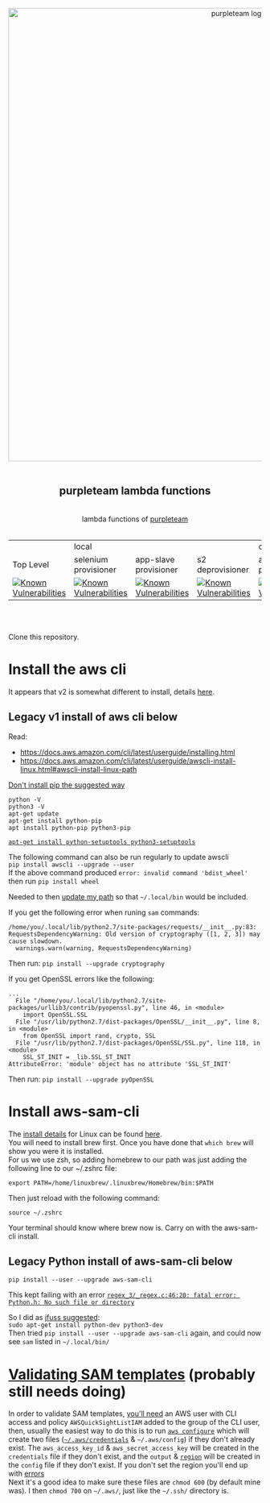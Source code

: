 <div align="center">
  <br/>
  <a href="https://purpleteam-labs.com" title="purpleteam">
    <img width=900px src="https://gitlab.com/purpleteam-labs/purpleteam/raw/main/assets/images/purpleteam-banner.png" alt="purpleteam logo">
  </a>
  <br/>
<br/>
<h2>purpleteam lambda functions</h2><br/>
lambda functions of <a href="https://purpleteam-labs.com/" title="purpleteam">purpleteam</a>
<br/><br/>


<table>
  <tbody>
    <tr>
      <td colspan="1"></td>
      <td colspan="3">local</td>
      <td colspan="2">cloud</td>
    </tr>
    <tr>
      <td>Top Level</td>
      <td>selenium<br>provisioner</td>
      <td>app-slave<br>provisioner</td>
      <td>s2<br>deprovisioner</td>
      <td>app-slave<br>provisioner</td>
      <td>s2<br>deprovisioner</td>
    </tr>
    <tr>
      <td style="width:16.66%;">
        <a href="https://snyk.io/test/github/purpleteam-labs/purpleteam-lambda?targetFile=package.json"><img src="https://snyk.io/test/github/purpleteam-labs/purpleteam-lambda/badge.svg?targetFile=package.json" alt="Known Vulnerabilities" data-canonical-src="https://snyk.io/test/github/purpleteam-labs/purpleteam-lambda?targetFile=package.json" style="max-width:100%;"></a>
      </td>
      <td style="width:16.66%;">
        <a href="https://snyk.io/test/github/purpleteam-labs/purpleteam-lambda?targetFile=/local/selenium-standalone-provisioner/package.json"><img src="https://snyk.io/test/github/purpleteam-labs/purpleteam-lambda/badge.svg?targetFile=/local/selenium-standalone-provisioner/package.json" alt="Known Vulnerabilities" data-canonical-src="https://snyk.io/test/github/purpleteam-labs/purpleteam-lambda?targetFile=/local/selenium-standalone-provisioner/package.json" style="max-width:100%;"></a>
      </td>
      <td style="width:16.66%;">
        <a href="https://snyk.io/test/github/purpleteam-labs/purpleteam-lambda?targetFile=/local/app-slave-provisioner/package.json"><img src="https://snyk.io/test/github/purpleteam-labs/purpleteam-lambda/badge.svg?targetFile=/local/app-slave-provisioner/package.json" alt="Known Vulnerabilities" data-canonical-src="https://snyk.io/test/github/purpleteam-labs/purpleteam-lambda?targetFile=/local/app-slave-provisioner/package.json" style="max-width:100%;"></a>
      </td>
      <td style="width:16.66%;">
        <a href="https://snyk.io/test/github/purpleteam-labs/purpleteam-lambda?targetFile=/local/s2-deprovisioner/package.json"><img src="https://snyk.io/test/github/purpleteam-labs/purpleteam-lambda/badge.svg?targetFile=/local/s2-deprovisioner/package.json" alt="Known Vulnerabilities" data-canonical-src="https://snyk.io/test/github/purpleteam-labs/purpleteam-lambda?targetFile=/local/s2-deprovisioner/package.json" style="max-width:100%;"></a>
      </td>
      <td style="width:16.66%;">
        <a href="https://snyk.io/test/github/purpleteam-labs/purpleteam-lambda?targetFile=/cloud/app-slave-provisioner/package.json"><img src="https://snyk.io/test/github/purpleteam-labs/purpleteam-lambda/badge.svg?targetFile=/cloud/app-slave-provisioner/package.json" alt="Known Vulnerabilities" data-canonical-src="https://snyk.io/test/github/purpleteam-labs/purpleteam-lambda?targetFile=/cloud/app-slave-provisioner/package.json" style="max-width:100%;"></a>
      </td>
      <td style="width:16.66%;">
        <a href="https://snyk.io/test/github/purpleteam-labs/purpleteam-lambda?targetFile=/cloud/s2-deprovisioner/package.json"><img src="https://snyk.io/test/github/purpleteam-labs/purpleteam-lambda/badge.svg?targetFile=/cloud/s2-deprovisioner/package.json" alt="Known Vulnerabilities" data-canonical-src="https://snyk.io/test/github/purpleteam-labs/purpleteam-lambda?targetFile=/cloud/s2-deprovisioner/package.json" style="max-width:100%;"></a>
      </td>
    </tr>
  </tbody>
</table>

<br/><br/>
</div>


Clone this repository.

# Install the aws cli

It appears that v2 is somewhat different to install, details [here](https://docs.aws.amazon.com/cli/latest/userguide/cli-chap-install.html).

## Legacy v1 install of aws cli below

Read:

* https://docs.aws.amazon.com/cli/latest/userguide/installing.html
* https://docs.aws.amazon.com/cli/latest/userguide/awscli-install-linux.html#awscli-install-linux-path

[Don't install pip the suggested way](https://stackoverflow.com/questions/49881448/importerror-cannot-import-name-main-after-upgrading-to-pip-10-0-0-for-python#answer-49989474)

`python -V`  
`python3 -V`  
`apt-get update`  
`apt-get install python-pip`  
`apt install python-pip python3-pip`

[`apt-get install python-setuptools python3-setuptools`](https://stackoverflow.com/questions/14426491/python-3-importerror-no-module-named-setuptools#answer-14426553)

The following command can also be run regularly to update awscli  
`pip install awscli --upgrade --user`  
If the above command produced `error: invalid command 'bdist_wheel'` then run `pip install wheel`

Needed to then [update my path](https://docs.aws.amazon.com/cli/latest/userguide/install-linux.html#install-linux-pip) so that `~/.local/bin` would be included.

If you get the following error when runing `sam` commands:  
```
/home/you/.local/lib/python2.7/site-packages/requests/__init__.py:83: RequestsDependencyWarning: Old version of cryptography ([1, 2, 3]) may cause slowdown.
  warnings.warn(warning, RequestsDependencyWarning)
```
Then run: `pip install --upgrade cryptography`

If you get OpenSSL errors like the following:  
```
...
  File "/home/you/.local/lib/python2.7/site-packages/urllib3/contrib/pyopenssl.py", line 46, in <module>
    import OpenSSL.SSL
  File "/usr/lib/python2.7/dist-packages/OpenSSL/__init__.py", line 8, in <module>
    from OpenSSL import rand, crypto, SSL
  File "/usr/lib/python2.7/dist-packages/OpenSSL/SSL.py", line 118, in <module>
    SSL_ST_INIT = _lib.SSL_ST_INIT
AttributeError: 'module' object has no attribute 'SSL_ST_INIT'
```
Then run: `pip install --upgrade pyOpenSSL`


# Install aws-sam-cli

The [install details](https://docs.aws.amazon.com/serverless-application-model/latest/developerguide/serverless-sam-cli-install.html) for Linux can be found [here](https://docs.aws.amazon.com/serverless-application-model/latest/developerguide/serverless-sam-cli-install-linux.html).  
You will need to install brew first. Once you have done that `which brew` will show you were it is installed.  
For us we use zsh, so adding homebrew to our path was just adding the following line to our ~/.zshrc file:  
```shell
export PATH=/home/linuxbrew/.linuxbrew/Homebrew/bin:$PATH
```  
Then just reload with the following command:  
```shell
source ~/.zshrc
```  
Your terminal should know where brew now is. Carry on with the aws-sam-cli install.

## Legacy Python install of aws-sam-cli below

`pip install --user --upgrade aws-sam-cli`

This kept failing with an error [`regex_3/_regex.c:46:20: fatal error: Python.h: No such file or directory`](https://github.com/awslabs/aws-sam-cli/issues/922#issuecomment-452361161)

So I did as [jfuss suggested](https://github.com/awslabs/aws-sam-cli/issues/922#issuecomment-452363441):  
`sudo apt-get install python-dev python3-dev`  
Then tried `pip install --user --upgrade aws-sam-cli` again, and could now see `sam` listed in `~/.local/bin/`

# [Validating SAM templates](https://github.com/awslabs/aws-sam-cli/blob/develop/docs/usage.md#validate-sam-templates) (probably still needs doing)

In order to validate SAM templates, [you'll need](https://github.com/awslabs/aws-sam-cli/issues/394) an AWS user with CLI access and policy `AWSQuickSightListIAM` added to the group of the CLI user, then, usually the easiest way to do this is to run [`aws configure`](https://docs.aws.amazon.com/cli/latest/userguide/cli-chap-getting-started.html) which will create two files ([`~/.aws/credentials`](https://docs.aws.amazon.com/sdk-for-javascript/v2/developer-guide/loading-node-credentials-shared.html) & `~/.aws/config`) if they don't already exist. The `aws_access_key_id` & `aws_secret_access_key` will be created in the `credentials` file if they don't exist, and the `output` & [`region`](https://docs.aws.amazon.com/emr/latest/ManagementGuide/emr-plan-region.html) will be created in the `config` file if they don't exist. If you don't set the region you'll end up with [errors](https://github.com/awslabs/aws-sam-cli/issues/442)  
Next it's a good idea to make sure these files are `chmod 600` (by default mine was). I then `chmod 700` on `~/.aws/`, just like the `~/.ssh/` directory is.
